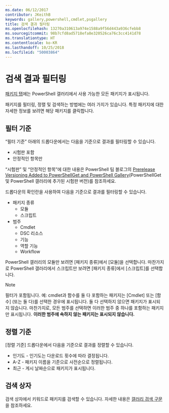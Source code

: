 ```yaml
---
ms.date: 06/12/2017
contributor: JKeithB
keywords: gallery,powershell,cmdlet,psgallery
title: 검색 결과 필터링
ms.openlocfilehash: 13270a310613a974e1588a9f56d443a936cfebb8
ms.sourcegitcommit: 98b7cfd8ad5718efa8e320526ca76c3cc4141d78
ms.translationtype: HT
ms.contentlocale: ko-KR
ms.lasthandoff: 10/25/2018
ms.locfileid: "50003864"
---
```

# <a name="filtering-search-results"></a>검색 결과 필터링

[패키지 탭](https://www.powershellgallery.com/packages)에는 PowerShell 갤러리에서 사용 가능한 모든 패키지가 표시됩니다.

패키지를 필터링, 정렬 및 검색하는 방법에는 여러 가지가 있습니다.
특정 패키지에 대한 자세한 정보를 보려면 해당 패키지를 클릭합니다.

## <a name="filter-by"></a>필터 기준

“필터 기준” 아래의 드롭다운에서는 다음을 기준으로 결과를 필터링할 수 있습니다.
- 시험판 포함
- 안정적인 항목만

“시험판” 및 “안정적인 항목”에 대한 내용은 PowerShell 팀 블로그의 [Prerelease Versioning Added to PowerShellGet and PowerShell Gallery](https://blogs.msdn.microsoft.com/powershell/2017/12/05/prerelease-versioning-added-to-powershellget-and-powershell-gallery/)(PowerShellGet 및 PowerShell 갤러리에 추가된 시험판 버전)를 참조하세요.

드롭다운의 확인란을 사용하여 다음을 기준으로 결과를 필터링할 수 있습니다.
- 패키지 종류
  - 모듈
  - 스크립트
- 범주
  - Cmdlet
  - DSC 리소스
  - 기능
  - 역할 기능
  - Workflow

PowerShell 갤러리의 모듈만 보려면 [패키지 종류]에서 [모듈]을 선택합니다.
마찬가지로 PowerShell 갤러리에서 스크립트만 보려면 [패키지 종류]에서 [스크립트]를 선택합니다.

> [!NOTE]
> 필터가 포함됩니다.
> 예: cmdlet과 함수를 둘 다 포함하는 패키지는 [Cmdlet] 또는 [함수] \(또는 둘 다)를 선택한 경우에 표시됩니다.
> 둘 다 선택하지 않으면 패키지가 표시되지 않습니다.
> 마찬가지로, 모든 범주를 선택하면 이러한 범주 중 하나를 포함하는 패키지만 표시됩니다.
> **이러한 범주에 속하지 않는 패키지는 표시되지 않습니다.**

## <a name="sort-by"></a>정렬 기준

[정렬 기준] 드롭다운에서 다음을 기준으로 결과를 정렬할 수 있습니다.
- 인기도 - 인기도는 다운로드 횟수에 따라 결정됩니다.
- A-Z - 패키지 이름을 기준으로 사전순으로 정렬됩니다.
- 최근 - 게시 날짜순으로 패키지가 표시됩니다.

## <a name="search-box"></a>검색 상자

검색 상자에서 키워드로 패키지를 검색할 수 있습니다.
자세한 내용은 [갤러리 검색 구문](search-syntax.md)을 참조하세요.
